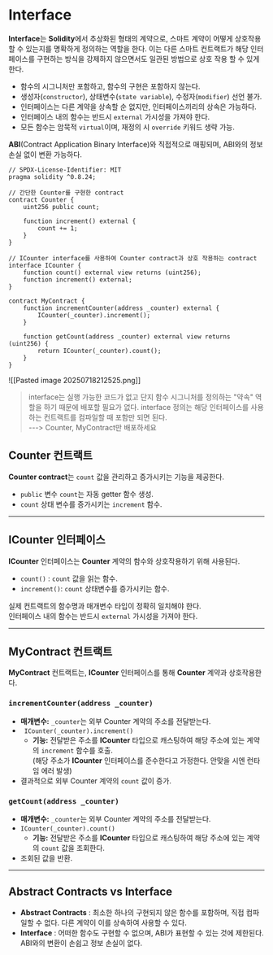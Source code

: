 # Interface

**Interface**는 **Solidity**에서 추상화된 형태의 계약으로, 스마트 계약이 어떻게 상호작용 할 수 있는지를 명확하게 정의하는 역할을 한다. 이는 다른 스마트 컨트랙트가 해당 인터페이스를 구현하는 방식을 강제하지 않으면서도 일관된 방법으로 상호 작용 할 수 있게 한다.

- 함수의 시그니처만 포함하고, 함수의 구현은 포함하지 않는다.
- 생성자(`constructor`), 상태변수(`state variable`), 수정자(`modifier`) 선언 불가.
- 인터페이스는 다른 계약을 상속할 순 없지만, 인터페이스끼리의 상속은 가능하다.
- 인터페이스 내의 함수는 반드시 `external` 가시성을 가져야 한다.
- 모든 함수는 암묵적 `virtual`이며, 재정의 시 `override` 키워드 생략 가능.

**ABI**(Contract Application Binary Interface)와 직접적으로 매핑되며, ABI와의 정보 손실 없이 변환 가능하다.

```solidity 
// SPDX-License-Identifier: MIT
pragma solidity ^0.8.24;

// 간단한 Counter를 구현한 contract
contract Counter {
    uint256 public count;

    function increment() external {
        count += 1;
    }
}

// ICounter interface를 사용하여 Counter contract과 상호 작용하는 contract
interface ICounter {
    function count() external view returns (uint256);
    function increment() external;
}

contract MyContract {
    function incrementCounter(address _counter) external {
        ICounter(_counter).increment();
    }

    function getCount(address _counter) external view returns (uint256) {
        return ICounter(_counter).count();
    }
}
```


![[Pasted image 20250718212525.png]]

> interface는 실행 가능한 코드가 없고 단지 함수 시그니처를 정의하는 "약속" 역할을 하기 때문에 배포할 필요가 없다. interface 정의는 해당 인터페이스를 사용하는 컨트랙트를 컴파일할 때 포함만 되면 된다.    
---> Counter, MyContract만 배포하세요

## Counter 컨트랙트

**Counter contract**는 `count` 값을 관리하고 증가시키는 기능을 제공한다.

- `public` 변수 `count`는 자동 getter 함수 생성.
- `count` 상태 변수를 증가시키는 `increment` 함수.

---

## ICounter 인터페이스

**ICounter** 인터페이스는 **Counter** 계약의 함수와 상호작용하기 위해 사용된다.

- `count()` : `count` 값을 읽는 함수.
- `increment()`: `count` 상태변수를 증가시키는 함수.

실제 컨트랙트의 함수명과 매개변수 타입이 정확히 일치해야 한다.  
인터페이스 내의 함수는 반드시 `external` 가시성을 가져야 한다.

---

## MyContract 컨트랙트

**MyContract** 컨트랙트는, **ICounter** 인터페이스를 통해 **Counter** 계약과 상호작용한다.

### `incrementCounter(address _counter)`

- **매개변수:** `_counter`는 외부 Counter 계약의 주소를 전달받는다.
- ` ICounter(_counter).increment()`  
    - **기능:** 전달받은 주소를 **ICounter** 타입으로 캐스팅하여 해당 주소에 있는 계약의 `increment` 함수를 호출.  
    (해당 주소가 **ICounter** 인터페이스를 준수한다고 가정한다. 안맞을 시엔 런타임 에러 발생)
- 결과적으로 외부 Counter 계약의 `count` 값이 증가.



### `getCount(address _counter)`

- **매개변수:** `_counter`는 외부 Counter 계약의 주소를 전달받는다.
- `ICounter(_counter).count()`
  - **기능:** 전달받은 주소를 **ICounter** 타입으로 캐스팅하여 해당 주소에 있는 계약의 `count` 값을 조회한다.
- 조회된 값을 반환.


---
## Abstract Contracts vs Interface
- **Abstract Contracts** : 최소한 하나의 구현되지 않은 함수를 포함하며, 직접 컴파일할 수 없다. 다른 계약이 이를 상속하여 사용할 수 있다.  
- **Interface** : 어떠한 함수도 구현할 수 없으며, ABI가 표현할 수 있는 것에 제한된다. ABI와의 변환이 손쉽고 정보 손실이 없다.